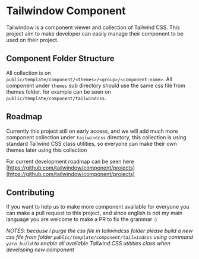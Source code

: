 # Tailwindow Component

Tailwindow is a component viewer and collection of Tailwind CSS. This project aim to make developer can easily manage their component to be used on their project.

## Component Folder Structure

All collection is on `public/template/component/<themes>/<group>/<component-name>`. All component under `themes` sub directory should use the same css file from themes folder. for example can be seen on `public/template/component/tailwindcss`.

## Roadmap

Currently this project still on early access, and we will add much more component collection under `tailwindcss` directory, this collection is using standard Tailwind CSS class utilities, so everyone can make their own themes later using this collection

For current development roadmap can be seen here [https://github.com/tailwindow/component/projects](https://github.com/tailwindow/component/projects)

## Contributing

If you want to help us to make more component available for everyone you can make a pull request to this project, and since english is not my main language you are welcome to make a PR to fix the grammar :)

*NOTES: because i purge the css file in tailwindcss folder please build a new css file from folder `public/template/component/tailwindcss` using command `yarn build` to enable all available Tailwind CSS utitities class when developing new component*